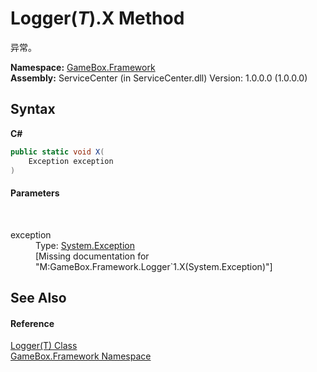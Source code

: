 # Logger(*T*).X Method 
 

异常。

**Namespace:**&nbsp;<a href="a8957fe6-9cc0-3a6d-cd5c-a2a246efee1e">GameBox.Framework</a><br />**Assembly:**&nbsp;ServiceCenter (in ServiceCenter.dll) Version: 1.0.0.0 (1.0.0.0)

## Syntax

**C#**<br />
``` C#
public static void X(
	Exception exception
)
```


#### Parameters
&nbsp;<dl><dt>exception</dt><dd>Type: <a href="http://msdn2.microsoft.com/zh-cn/library/c18k6c59" target="_blank">System.Exception</a><br />\[Missing <param name="exception"/> documentation for "M:GameBox.Framework.Logger`1.X(System.Exception)"\]</dd></dl>

## See Also


#### Reference
<a href="0f5403fb-22a6-7355-7545-e33d7ed43686">Logger(T) Class</a><br /><a href="a8957fe6-9cc0-3a6d-cd5c-a2a246efee1e">GameBox.Framework Namespace</a><br />